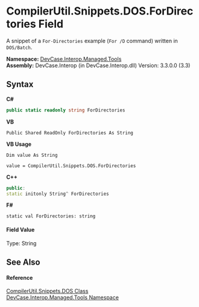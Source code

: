# CompilerUtil.Snippets.DOS.ForDirectories Field
 

A snippet of a `For-Directories` example (`For /D` command) written in `DOS/Batch`.

**Namespace:**&nbsp;<a href="N_DevCase_Interop_Managed_Tools">DevCase.Interop.Managed.Tools</a><br />**Assembly:**&nbsp;DevCase.Interop (in DevCase.Interop.dll) Version: 3.3.0.0 (3.3)

## Syntax

**C#**<br />
``` C#
public static readonly string ForDirectories
```

**VB**<br />
``` VB
Public Shared ReadOnly ForDirectories As String
```

**VB Usage**<br />
``` VB Usage
Dim value As String

value = CompilerUtil.Snippets.DOS.ForDirectories

```

**C++**<br />
``` C++
public:
static initonly String^ ForDirectories
```

**F#**<br />
``` F#
static val ForDirectories: string
```


#### Field Value
Type: String

## See Also


#### Reference
<a href="T_DevCase_Interop_Managed_Tools_CompilerUtil_Snippets_DOS">CompilerUtil.Snippets.DOS Class</a><br /><a href="N_DevCase_Interop_Managed_Tools">DevCase.Interop.Managed.Tools Namespace</a><br />